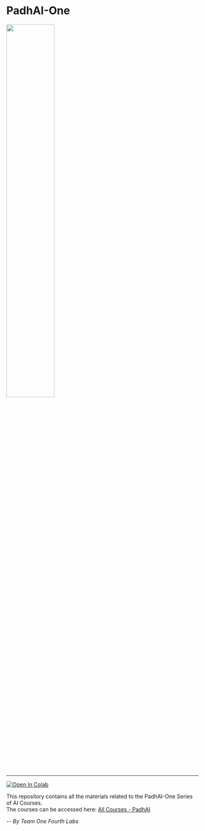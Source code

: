 # PadhAI-One

<img width="50%" src="https://i.imgur.com/nTOFzVI.png" />


--------------------------------------------------------------------------------

[![Open In Colab](https://colab.research.google.com/assets/colab-badge.svg)](https://colab.research.google.com/github/OneFourthLabs/PadhAI-One/)

This repository contains all the materials related to the PadhAI-One Series of AI Courses. <br>
The courses can be accessed here: [All Courses - PadhAI](https://padhai.onefourthlabs.in/collections)

-- *By Team One Fourth Labs*


